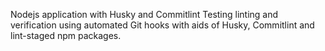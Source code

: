 Nodejs application with Husky and Commitlint
Testing linting and verification using automated Git hooks with aids of Husky, Commitlint and lint-staged npm packages.
